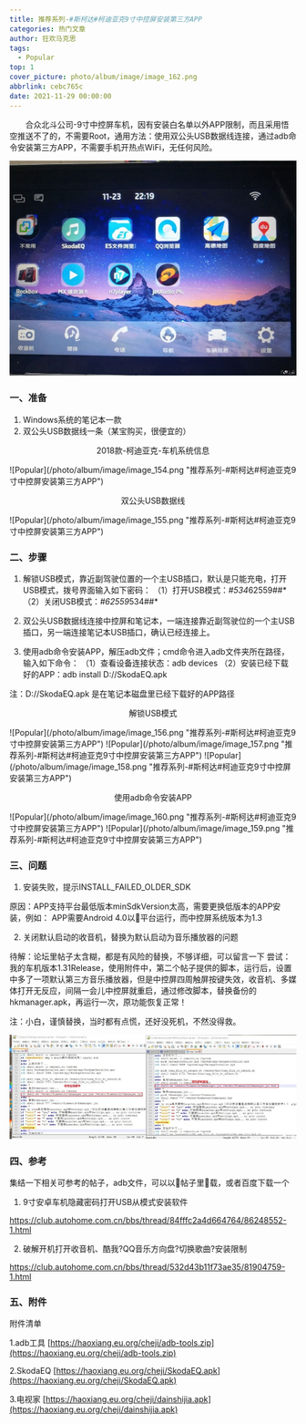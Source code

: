 ```yaml
---
title: 推荐系列-#斯柯达#柯迪亚克9寸中控屏安装第三方APP
categories: 热门文章
author: 狂欢马克思
tags:
  - Popular
top: 1
cover_picture: photo/album/image/image_162.png
abbrlink: cebc765c
date: 2021-11-29 00:00:00
---
```


&emsp;&emsp;合众北斗公司-9寸中控屏车机，因有安装白名单以外APP限制，而且采用悟空推送不了的，不需要Root，通用方法：使用双公头USB数据线连接，通过adb命令安装第三方APP，不需要手机开热点WiFi，无任何风险。

<!-- more -->

![Popular](/photo/album/image/image_153.png "推荐系列-#斯柯达#柯迪亚克9寸中控屏安装第三方APP")

### 一、准备

1. Windows系统的笔记本一款
2. 双公头USB数据线一条（某宝购买，很便宜的）

<p align="center">2018款-柯迪亚克-车机系统信息</p>
![Popular](/photo/album/image/image_154.png "推荐系列-#斯柯达#柯迪亚克9寸中控屏安装第三方APP")


<p align="center">双公头USB数据线</p>
![Popular](/photo/album/image/image_155.png "推荐系列-#斯柯达#柯迪亚克9寸中控屏安装第三方APP")

### 二、步骤

1. 解锁USB模式，靠近副驾驶位置的一个主USB插口，默认是只能充电，打开USB模式，拨号界面输入如下密码：
   （1）打开USB模式：*#534*62559##*
   （2）关闭USB模式：*#62559*534##*

2. 双公头USB数据线连接中控屏和笔记本，一端连接靠近副驾驶位的一个主USB插口，另一端连接笔记本USB插口，确认已经连接上。

3. 使用adb命令安装APP，解压adb文件；cmd命令进入adb文件夹所在路径，输入如下命令：
   （1）查看设备连接状态：adb devices
   （2）安装已经下载好的APP：adb install D://SkodaEQ.apk

注：D://SkodaEQ.apk 是在笔记本磁盘里已经下载好的APP路径

<p align="center">解锁USB模式</p>
![Popular](/photo/album/image/image_156.png "推荐系列-#斯柯达#柯迪亚克9寸中控屏安装第三方APP")
![Popular](/photo/album/image/image_157.png "推荐系列-#斯柯达#柯迪亚克9寸中控屏安装第三方APP")
![Popular](/photo/album/image/image_158.png "推荐系列-#斯柯达#柯迪亚克9寸中控屏安装第三方APP")

<p align="center">使用adb命令安装APP</p>
![Popular](/photo/album/image/image_160.png "推荐系列-#斯柯达#柯迪亚克9寸中控屏安装第三方APP")
![Popular](/photo/album/image/image_159.png "推荐系列-#斯柯达#柯迪亚克9寸中控屏安装第三方APP")


### 三、问题

1. 安装失败，提示INSTALL_FAILED_OLDER_SDK

原因：APP支持平台最低版本minSdkVersion太高，需要更换低版本的APP安装，例如：
APP需要Android 4.0以平台运行，而中控屏系统版本为1.3

2. 关闭默认启动的收音机，替换为默认启动为音乐播放器的问题

待解：论坛里帖子太含糊，都是有风险的替换，不够详细，可以留言一下
尝试：我的车机版本1.31Release，使用附件中，第二个帖子提供的脚本，运行后，设置中多了一项默认第三方音乐播放器，但是中控屏四周触屏按键失效，收音机、多媒体打开无反应，间隔一会儿中控屏就重启，通过修改脚本，替换备份的hkmanager.apk，再运行一次，原功能恢复正常！

注：小白，谨慎替换，当时都有点慌，还好没死机，不然没得救。

![Popular](/photo/album/image/image_161.png "推荐系列-#斯柯达#柯迪亚克9寸中控屏安装第三方APP")

### 四、参考

集结一下相关可参考的帖子，adb文件，可以以帖子里载，或者百度下载一个

1. 9寸安卓车机隐藏密码打开USB从模式安装软件

https://club.autohome.com.cn/bbs/thread/84fffc2a4d664764/86248552-1.html

2. 破解开机打开收音机、酷我?QQ音乐方向盘?切换歌曲?安装限制

https://club.autohome.com.cn/bbs/thread/532d43b11f73ae35/81904759-1.html

### 五、附件

附件清单

1.adb工具  [https://haoxiang.eu.org/cheji/adb-tools.zip](https://haoxiang.eu.org/cheji/adb-tools.zip)

2.SkodaEQ [https://haoxiang.eu.org/cheji/SkodaEQ.apk](https://haoxiang.eu.org/cheji/SkodaEQ.apk)

3.电视家   [https://haoxiang.eu.org/cheji/dainshijia.apk](https://haoxiang.eu.org/cheji/dainshijia.apk)

